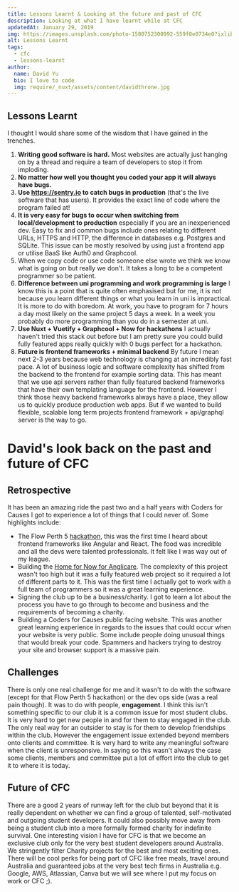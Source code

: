```yaml
---
title: Lessons Learnt & Looking at the future and past of CFC
description: Looking at what I have learnt while at CFC
updatedAt: January 29, 2019
img: https://images.unsplash.com/photo-1580752300992-559f8e0734e0?ixlib=rb-1.2.1&ixid=eyJhcHBfaWQiOjEyMDd9&auto=format&fit=crop&w=634&q=80
alt: Lessons Learnt
tags:
  - cfc
  - lessons-learnt
author:
  name: David Yu
  bio: I love to code
  img: require/_nuxt/assets/content/davidthrone.jpg
---
```


## Lessons Learnt

I thought I would share some of the wisdom that I have gained in the trenches.

1. **Writing good software is hard.** Most websites are actually just hanging on by a thread and require a team of developers to stop it from imploding.
2. **No matter how well you thought you coded your app it will always have bugs.**
3. **Use https://sentry.io to catch bugs in production** (that's the live software that has users). It provides the exact line of code where the program failed at!
4. **It is very easy for bugs to occur when switching from local/development to production** especially if you are an inexperienced dev. Easy to fix and common bugs include ones relating to different URLs, HTTPS and HTTP, the difference in databases e.g. Postgres and SQLite. This issue can be mostly resolved by using just a frontend app or utilise BaaS like Auth0 and Graphcool.
5. When we copy code or use code someone else wrote we think we know what is going on but really we don't. It takes a long to be a competent programmer so be patient. <nuxt-image file="confidence-vs-competence.jpg" alt="Confidence vs competence graph" />
6. **Difference between uni programming and work programming is large** I know this is a point that is quite often emphasised but for me, it is not because you learn different things or what you learn in uni is impractical. It is more to do with boredom. At work, you have to program for 7 hours a day most likely on the same project 5 days a week. In a week you probably do more programming than you do in a semester at uni.
7. **Use Nuxt + Vuetify + Graphcool + Now for hackathons** I actually haven't tried this stack out before but I am pretty sure you could build fully featured apps really quickly with 0 bugs perfect for a hackathon.
8. **Future is frontend frameworks + minimal backend** By future I mean next 2-3 years because web technology is changing at an incredibly fast pace. A lot of business logic and software complexity has shifted from the backend to the frontend for example sorting data. This has meant that we use api servers rather than fully featured backend frameworks that have their own templating language for the frontend. However I think those heavy backend frameworks always have a place, they allow us to quickly produce production web apps. But if we wanted to build flexible, scalable long term projects frontend framework + api/graphql server is the way to go.

# David's look back on the past and future of CFC

## Retrospective

It has been an amazing ride the past two and a half years with Coders for Causes I got to experience a lot of things that I could never of. Some highlights include:

- The Flow Perth 5 [hackathon](https://codersforcauses.org/hackathons), this was the first time I heard about frontend frameworks like Angular and React. The food was incredible and all the devs were talented professionals. It felt like I was way out of my league.
- Building the [Home for Now for Anglicare](https://www.homefornow.org.au/). The complexity of this project wasn't too high but it was a fully featured web project so it required a lot of different parts to it. This was the first time I actually got to work with a full team of programmers so it was a great learning experience.
- Signing the club up to be a business/charity. I got to learn a lot about the process you have to go through to become and business and the requirements of becoming a charity.
- Building a Coders for Causes public facing website. This was another great learning experience in regards to the issues that could occur when your website is very public. Some include people doing unusual things that would break your code. Spammers and hackers trying to destroy your site and browser support is a massive pain.

## Challenges

There is only one real challenge for me and it wasn't to do with the software (except for that Flow Perth 5 hackathon) or the dev ops side (was a real pain though). It was to do with people, **engagement**. I think this isn't something specific to our club it is a common issue for most student clubs. It is very hard to get new people in and for them to stay engaged in the club. The only real way for an outsider to stay is for them to develop friendships within the club. However the engagement issue extended beyond members onto clients and committee. It is very hard to write any meaningful software when the client is unresponsive. In saying so this wasn't always the case some clients, members and committee put a lot of effort into the club to get it to where it is today.

## Future of CFC

There are a good 2 years of runway left for the club but beyond that it is really dependent on whether we can find a group of talented, self-motivated and outgoing student developers. It could also possibly move away from being a student club into a more formally formed charity for indefinite survival. One interesting vision I have for CFC is that we become an exclusive club only for the very best student developers around Australia. We stringently filter Charity projects for the best and most exciting ones. There will be cool perks for being part of CFC like free meals, travel around Australia and guaranteed jobs at the very best tech firms in Australia e.g. Google, AWS, Atlassian, Canva but we will see where I put my focus on work or CFC ;).

